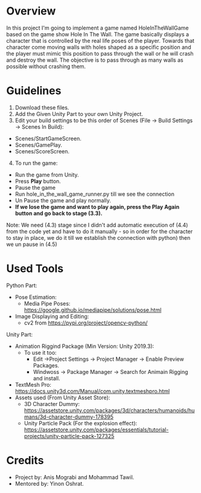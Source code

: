 # Overview
In this project I'm going to implement a game named HoleInTheWallGame based on the game show Hole In The Wall.
The game basically displays a character that is controlled by the real life poses of the player. 
Towards that character come moving walls with holes shaped as a specific position and the player must mimic this position to pass through the wall or he will crash and destroy the wall. 
The objective is to pass through as many walls as possible without crashing them.

# Guidelines
1. Download these files.
2. Add the Given Unity Part to your own Unity Project.
3. Edit your build settings to be this order of Scenes (File -> Build Settings -> Scenes In Build):
  - Scenes/StartGameScreen.
  - Scenes/GamePlay.
  - Scenes/ScoreScreen.
4. To run the game:
  - Run the game from Unity.
  - Press **Play** button.
  - Pause the game 
  - Run hole_in_the_wall_game_runner.py till we see the connection
  - Un Pause the game and play normally.
  - **If we lose the game and want to play again, press the Play Again button and go back to stage (3.3).**
  
Note: We need (4.3) stage since I didn't add automatic execution of (4.4) from the code yet and have to do it manually - so in order for the character to stay in place, we do it till we establish the connection with python) then we un pause in (4.5)

# Used Tools
Python Part:
  * Pose Estimation:
    - Media Pipe Poses: https://google.github.io/mediapipe/solutions/pose.html
  * Image Displaying and Editing:
    - cv2 from https://pypi.org/project/opencv-python/

Unity Part:
  * Animation Riggind Package (Min Version: Unity 2019.3):
    - To use it too:
      * Edit ->Project Settings -> Project Manager -> Enable Preview Packages.
      * Windwoss -> Package Manager -> Search for Animain Rigging and install.
  * TextMesh Pro: https://docs.unity3d.com/Manual/com.unity.textmeshpro.html
  * Assets used (From Unity Asset Store):
    - 3D Character Dummy: 
      https://assetstore.unity.com/packages/3d/characters/humanoids/humans/3d-character-dummy-178395
    - Unity Particle Pack (For the explosion effect): 
      https://assetstore.unity.com/packages/essentials/tutorial-projects/unity-particle-pack-127325
    
# Credits
* Project by: Anis Mograbi and Mohammad Tawil.
* Mentored by: Yinon Oshrat.
